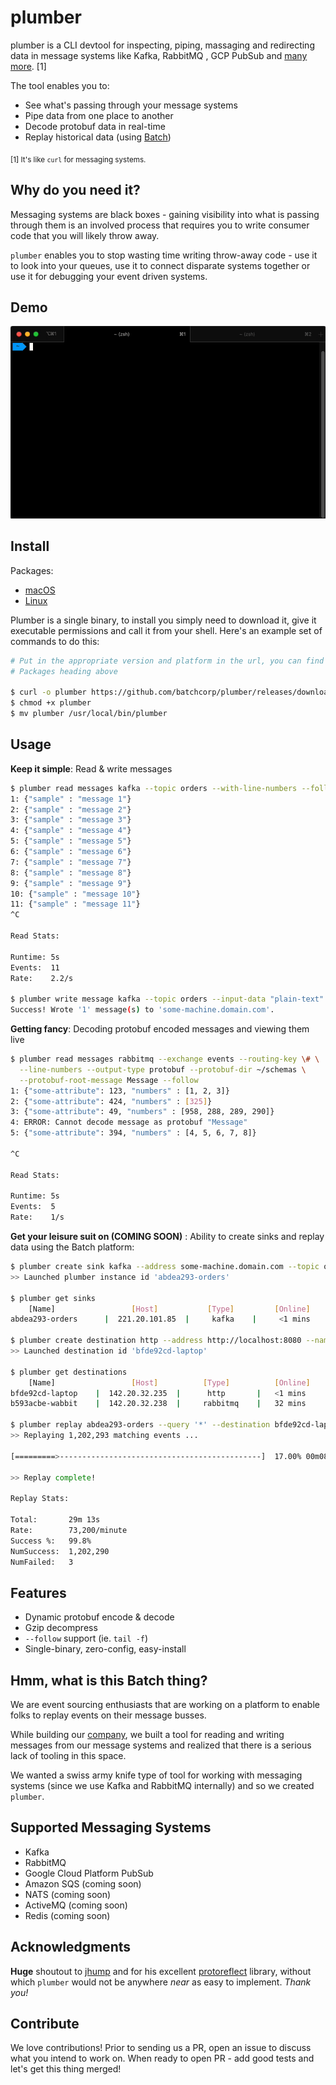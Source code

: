 plumber
=======

plumber is a CLI devtool for inspecting, piping, massaging and redirecting data
in message systems like Kafka, RabbitMQ , GCP PubSub and 
[many more](#supported-messaging-systems). \[1]

The tool enables you to:

* See what's passing through your message systems
* Pipe data from one place to another
* Decode protobuf data in real-time
* Replay historical data (using [Batch](https://batch.sh))

<sub>\[1] It's like `curl` for messaging systems.</sub>

## Why do you need it?

Messaging systems are black boxes - gaining visibility into what is passing
through them is an involved process that requires you to write consumer code
that you will likely throw away.

`plumber` enables you to stop wasting time writing throw-away code - use it to
look into your queues, use it to connect disparate systems together or use it
for debugging your event driven systems.

## Demo

![Brief Demo](./assets/demo.gif)

## Install

Packages:

* [macOS](https://github.com/batchcorp/plumber/releases/download/v0.0.2/plumber-darwin)
* [Linux](https://github.com/batchcorp/plumber/releases/download/v0.0.2/plumber-linux)

Plumber is a single binary, to install you simply need to download it, give it executable
permissions and call it from your shell. Here's an example set of commands to do this:

```bash
# Put in the appropriate version and platform in the url, you can find the most up to date urls under
# Packages heading above

$ curl -o plumber https://github.com/batchcorp/plumber/releases/download/$VERSION/plumber-darwin
$ chmod +x plumber
$ mv plumber /usr/local/bin/plumber
```


## Usage

**Keep it simple**: Read & write messages

```bash
$ plumber read messages kafka --topic orders --with-line-numbers --follow
1: {"sample" : "message 1"}
2: {"sample" : "message 2"}
3: {"sample" : "message 3"}
4: {"sample" : "message 4"}
5: {"sample" : "message 5"}
6: {"sample" : "message 6"}
7: {"sample" : "message 7"}
8: {"sample" : "message 8"}
9: {"sample" : "message 9"}
10: {"sample" : "message 10"}
11: {"sample" : "message 11"}
^C

Read Stats:

Runtime: 5s
Events:  11
Rate:    2.2/s

$ plumber write message kafka --topic orders --input-data "plain-text"
Success! Wrote '1' message(s) to 'some-machine.domain.com'.
```

**Getting fancy**: Decoding protobuf encoded messages and viewing them live

```bash
$ plumber read messages rabbitmq --exchange events --routing-key \# \
  --line-numbers --output-type protobuf --protobuf-dir ~/schemas \
  --protobuf-root-message Message --follow
1: {"some-attribute": 123, "numbers" : [1, 2, 3]}
2: {"some-attribute": 424, "numbers" : [325]}
3: {"some-attribute": 49, "numbers" : [958, 288, 289, 290]}
4: ERROR: Cannot decode message as protobuf "Message"
5: {"some-attribute": 394, "numbers" : [4, 5, 6, 7, 8]}

^C

Read Stats:

Runtime: 5s
Events:  5
Rate:    1/s
```

**Get your leisure suit on (COMING SOON)** : Ability to create sinks and replay
data using the Batch platform: 

```bash
$ plumber create sink kafka --address some-machine.domain.com --topic orders --background
>> Launched plumber instance id 'abdea293-orders'

$ plumber get sinks
    [Name]                 [Host]           [Type]         [Online]         [Receieved] 
abdea293-orders      |  221.20.101.85  |     kafka    |     <1 mins    |       184,492

$ plumber create destination http --address http://localhost:8080 --name mikelaptop --batch --background
>> Launched destination id 'bfde92cd-laptop'

$ plumber get destinations
    [Name]                 [Host]          [Type]          [Online]         [Received]
bfde92cd-laptop    |  142.20.32.235  |      http       |   <1 mins      |       0
b593acbe-wabbit    |  142.20.32.238  |     rabbitmq    |   32 mins      |       0

$ plumber replay abdea293-orders --query '*' --destination bfde92cd-laptop
>> Replaying 1,202,293 matching events ...

[=========>---------------------------------------------]  17.00% 00m08s

>> Replay complete!

Replay Stats:

Total:       29m 13s
Rate:        73,200/minute
Success %:   99.8%
NumSuccess:  1,202,290
NumFailed:   3
```

## Features

* Dynamic protobuf encode & decode
* Gzip decompress
* `--follow` support (ie. `tail -f`)
* Single-binary, zero-config, easy-install

## Hmm, what is this Batch thing?

We are event sourcing enthusiasts that are working on a platform to enable folks
to replay events on their message busses.

While building our [company](https://batch.sh), we built a tool for reading and
writing messages from our message systems and realized that there is a serious
lack of tooling in this space.

We wanted a swiss army knife type of tool for working with messaging systems
(since we use Kafka and RabbitMQ internally) and so we created `plumber`.

## Supported Messaging Systems

* Kafka
* RabbitMQ
* Google Cloud Platform PubSub
* Amazon SQS (coming soon)
* NATS (coming soon)
* ActiveMQ (coming soon)
* Redis (coming soon)

## Acknowledgments

**Huge** shoutout to [jhump](https://github.com/jhump) and for his excellent
[protoreflect](https://github.com/jhump/protoreflect) library, without which
`plumber` would not be anywhere *near* as easy to implement. _Thank you!_

## Contribute

We love contributions! Prior to sending us a PR, open an issue to discuss what
you intend to work on. When ready to open PR - add good tests and let's get this
thing merged!
